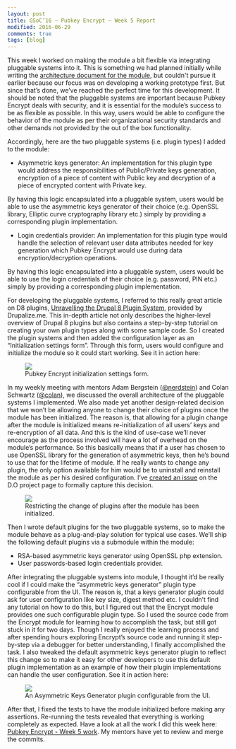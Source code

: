 ```yaml
---
layout: post
title: GSoC’16 – Pubkey Encrypt – Week 5 Report
modified: 2016-06-29
comments: true
tags: [blog]
---
```


This week I worked on making the module a bit flexible via integrating pluggable systems into it. This is something we had planned initially while writing the <a href="http://www.talhaparacha.com/PubkeyEncryptArchitectureDoc.pdf">architecture document for the module</a>, but couldn't pursue it earlier because our focus was on developing a working prototype first. But since that’s done, we’ve reached the perfect time for this development. It should be noted that the pluggable systems are important because Pubkey Encrypt deals with security, and it is essential for the module’s success to be as flexible as possible. In this way, users would be able to configure the behavior of the module as per their organizational security standards and other demands not provided by the out of the box functionality.

Accordingly, here are the two pluggable systems (i.e. plugin types) I added to the module:

* Asymmetric keys generator: An implementation for this plugin type would address the responsibilities of Public/Private keys generation, encryption of a piece of content with Public key and decryption of a piece of encrypted content with Private key.

By having this logic encapsulated into a pluggable system, users would be able to use the asymmetric keys generator of their choice (e.g. OpenSSL library, Elliptic curve cryptography library etc.) simply by providing a corresponding plugin implementation.

* Login credentials provider: An implementation for this plugin type would handle the selection of relevant user data attributes needed for key generation which Pubkey Encrypt would use during data encryption/decryption operations.

By having this logic encapsulated into a pluggable system, users would be able to use the login credentials of their choice (e.g. password, PIN etc.) simply by providing a corresponding plugin implementation.

For developing the pluggable systems, I referred to this really great article on D8 plugins, <a href='https://drupalize.me/blog/201409/unravelling-drupal-8-plugin-system'>Unravelling the Drupal 8 Plugin System</a>, provided by Drupalize.me. This in-depth article not only describes the higher-level overview of Drupal 8 plugins but also contains a step-by-step tutorial on creating your own plugin types along with some sample code. So I created the plugin systems and then added the configuration layer as an “Initialization settings form”. Through this form, users would configure and initialize the module so it could start working. See it in action here:

<figure>
  <img src="http://www.talhaparacha.com/Initialization-settings-default.png">
  <figcaption>
  Pubkey Encrypt initialization settings form.
  </figcaption>
</figure>

In my weekly meeting with mentors Adam Bergstein (<a href ='https://www.drupal.org/u/nerdstein'>@nerdstein</a>) and Colan Schwartz (<a href='https://www.drupal.org/u/colan'>@colan</a>), we discussed the overall architecture of the pluggable systems I implemented. We also made yet another design-related decision that we won’t be allowing anyone to change their choice of plugins once the module has been initialized. The reason is, that allowing for a plugin change after the module is initialized means re-initialization of all users’ keys and re-encryption of all data. And this is the kind of use-case we’ll never encourage as the process involved will have a lot of overhead on the module’s performance. So this basically means that if a user has chosen to use OpenSSL library for the generation of asymmetric keys, then he’s bound to use that for the lifetime of module. If he really wants to change any plugin, the only option available for him would be to uninstall and reinstall the module as per his desired configuration. I’ve <a href="https://www.drupal.org/node/2756739">created an issue</a> on the D.O project page to formally capture this decision.

<figure>
  <img src="http://www.talhaparacha.com/form-after-initialization.png">
  <figcaption>
  Restricting the change of plugins after the module has been initialized.
  </figcaption>
</figure>

Then I wrote default plugins for the two pluggable systems, so to make the module behave as a plug-and-play solution for typical use cases. We’ll ship the following default plugins via a submodule within the module:

* RSA-based asymmetric keys generator using OpenSSL php extension.
* User passwords-based login credentials provider.

After integrating the pluggable systems into module, I thought it’d be really cool if I could make the “asymmetric keys generator” plugin type configurable from the UI. The reason is, that a keys generator plugin could ask for user configuration like key size, digest method etc. I couldn’t find any tutorial on how to do this, but I figured out that the Encrypt module provides one such configurable plugin type. So I used the source code from the Encrypt module for learning how to accomplish the task, but still got stuck in it for two days. Though I really enjoyed the learning process and after spending hours exploring Encrypt’s source code and running it step-by-step via a debugger for better understanding, I finally accomplished the task. I also tweaked the default asymmetric keys generator plugin to reflect this change so to make it easy for other developers to use this default plugin implementation as an example of how their plugin implementations can handle the user configuration. See it in action here:

<figure>
  <img src="http://www.talhaparacha.com/openssl-configurable-plugin.png">
  <figcaption>
  An Asymmetric Keys Generator plugin configurable from the UI.
  </figcaption>
</figure>

After that, I fixed the tests to have the module initialized before making any assertions. Re-running the tests revealed that everything is working completely as expected. Have a look at all the work I did this week here: <a href="https://github.com/talhaparacha/pubkey_encrypt/compare/37e9f38c15a7c7db4bc901d9489e3aa85ab18ec7...talhaparacha:5d0d993ee8fee762522c14acdde5a9f1adb46d50">Pubkey Encrypt - Week 5 work</a>. My mentors have yet to review and merge the commits.
